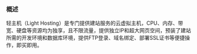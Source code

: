### 概述
轻主机（Light Hosting）是专门提供建站服务的云虚拟主机，CPU、内存、带宽、硬盘等资源均为独享，且不限流量，提供独立IP和超大网页空间，预装了建站所需的开发环境和数据库环境，提供FTP登录、域名绑定、部署SSL证书等便捷操作，即买即用。